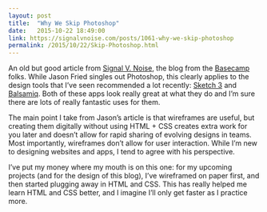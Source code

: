 ```yaml
---
layout: post
title:  "Why We Skip Photoshop"
date:   2015-10-22 18:49:00
link: https://signalvnoise.com/posts/1061-why-we-skip-photoshop
permalink: /2015/10/22/Skip-Photoshop.html
---
```


An old but good article from [Signal V. Noise](https://signalvnoise.com/), the blog from the [Basecamp](https://basecamp.com/) folks.  While Jason Fried singles out Photoshop, this clearly applies to the design tools that I’ve seen recommended a lot recently:  [Sketch 3](http://www.sketchapp.com/) and [Balsamiq](https://balsamiq.com/).  Both of these apps look really great at what they do and I’m sure there are lots of really fantastic uses for them. 

The main point I take from Jason’s article is that wireframes are useful, but creating them digitally without using HTML + CSS creates extra work for you later and doesn’t allow for rapid sharing of evolving designs in teams.  Most importantly, wireframes don’t allow for user interaction.  While I’m new to designing websites and apps, I tend to agree with his perspective. 

I’ve put my money where my mouth is on this one: for my upcoming projects (and for the design of this blog), I’ve wireframed on paper first, and then started plugging away in HTML and CSS.  This has really helped me learn HTML and CSS better, and I imagine I’ll only get faster as I practice more.